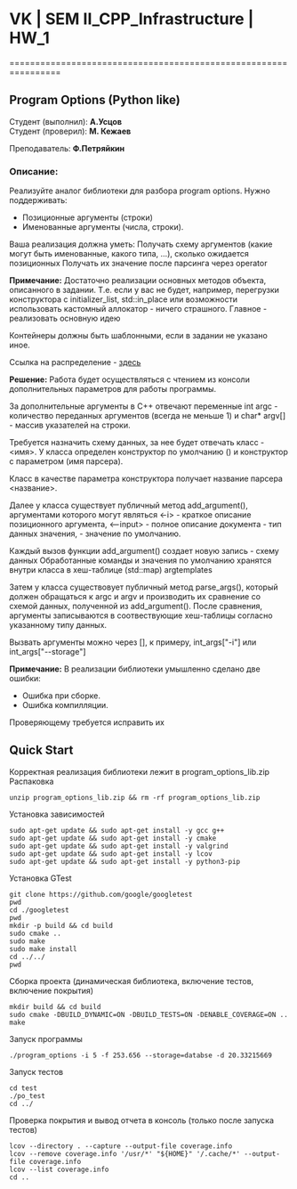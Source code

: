 # VK | SEM II_CPP_Infrastructure | HW_1

================================================================ 

## Program Options (Python like)

Студент (выполнил): __А.Усцов__  
Студент (проверил): __М. Кежаев__  

Преподаватель: __Ф.Петряйкин__

### Описание:

Реализуйте аналог библиотеки для разбора program options. Нужно поддерживать:  
- Позиционные аргументы (строки)
- Именованные аргументы (числа, строки).

Ваша реализация должна уметь:
Получать схему аргументов (какие могут быть именованные, какого типа, …), сколько ожидается позиционных
Получать их значение после парсинга через operator[](<name>)

__Примечание:__
Достаточно реализации основных методов объекта, описанного в задании. Т.е. если у вас не будет, например, перегрузки конструктора с initializer_list, std::in_place или возможности использовать кастомный аллокатор - ничего страшного. Главное - реализовать основную идею

Контейнеры должны быть шаблонными, если в задании не указано иное.


Ссылка на распределение - [здесь](https://docs.google.com/spreadsheets/d/1SBwOcvxeQsJSgYD9QoMnDZc5UwioBjbNM4z8Ojmn25Y/edit#gid=0)

__Решение:__
Работа будет осуществляться с чтением из консоли дополнительных параметров для работы программы.

За дополнительные аргументы в С++ отвечают переменные int argc - количество переданных аргументов (всегда не меньше 1) и char* argv[] - массив указателей на строки. 

Требуется назначить схему данных, за нее будет отвечать класс - <имя>. У класса определен конструктор по умолчанию () и конструктор с параметром (имя парсера).

Класс в качестве параметра конструктора получает название парсера <название>.

Далее у класса существует публичный метод add_argument(), аргументами которого могут являться <-i> - краткое описание позиционного аргумента, <--input> - полное описание документа <string> - тип данных значения, <value> - значение по умолчанию.


Каждый вызов функции add_argument() создает новую запись - схему данных
Обработанные команды и значения по умолчанию хранятся внутри класса в хеш-таблице (std::map) argtemplates

Затем у класса существовует публичный метод parse_args(), который должен обращаться к argc и argv и производить их сравнение со схемой данных, полученной из add_argument().
После сравнения, аргументы записываются в соотвествующие хеш-таблицы согласно указанному типу данных.

Вызвать аргументы можно через [], к примеру, int_args["-i"] или int_args["--storage"]

__Примечание:__
В реализации библиотеки умышленно сделано две ошибки:  
- Ошибка при сборке. 
- Ошибка компилляции. 

Проверяющему требуется исправить их

## Quick Start
Корректная реализация библиотеки лежит в program_options_lib.zip  
Распаковка 
~~~
unzip program_options_lib.zip && rm -rf program_options_lib.zip
~~~


Установка зависимостей
~~~
sudo apt-get update && sudo apt-get install -y gcc g++
sudo apt-get update && sudo apt-get install -y cmake
sudo apt-get update && sudo apt-get install -y valgrind
sudo apt-get update && sudo apt-get install -y lcov
sudo apt-get update && sudo apt-get install -y python3-pip
~~~

Установка GTest
~~~
git clone https://github.com/google/googletest
pwd
cd ./googletest
pwd
mkdir -p build && cd build
sudo cmake ..
sudo make
sudo make install
cd ../../
pwd
~~~

Сборка проекта (динамическая библиотека, включение тестов, включение покрытия)
~~~
mkdir build && cd build
sudo cmake -DBUILD_DYNAMIC=ON -DBUILD_TESTS=ON -DENABLE_COVERAGE=ON ..
make
~~~

Запуск программы
~~~
./program_options -i 5 -f 253.656 --storage=databse -d 20.33215669
~~~

Запуск тестов
~~~
сd test
./po_test
cd ../
~~~

Проверка покрытия и вывод отчета в консоль (только после запуска тестов)
~~~
lcov --directory . --capture --output-file coverage.info
lcov --remove coverage.info '/usr/*' "${HOME}" '/.cache/*' --output-file coverage.info
lcov --list coverage.info
cd ..
~~~

